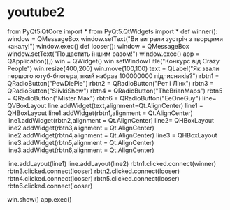 # youtube2
from PyQt5.QtCore import *
from PyQt5.QtWidgets import *
def winner():
    window = QMessageBox
    window.setText("Ви виграли зустріч з творцями каналу!")
    window.exec()
def looser():
    window = QMessageBox
    window.setText("Пощастить іншим разом!")
    window.exec()
app = QApplication([])
win = QWidget()
win.setWindowTitle("Конкурс від Crazy People")
win.resize(400,200)
win.move(100,100)
text = QLabel("Як звали першого ютуб-блогера, який набрав 100000000 підписників?")
rbtn1 = QRadioButton("PewDiePie")
rbtn2 = QRadioButton("Рет і Лінк")
rbtn3 = QRadioButton("SlivkiShow")
rbtn4 = QRadioButton("TheBrianMaps")
rbtn5 = QRadioButton("Mister Max")
rbtn6 = QRadioButton("EeOneGuy")
line= QVBoxLayout
line.addWidget(text,alignment=Qt.AlignCenter)
line1 = QHBoxLayout
line1.addWidget(rbtn1,alignment = Qt.AlignCenter)
line1.addWidget(rbtn2,alignment = Qt.AlignCenter)
line2= QHBoxLayout
line2.addWidget(rbtn3,alignment = Qt.AlignCenter)
line2.addWidget(rbtn4,alignment = Qt.AlignCenter)
line3 = QHBoxLayout
line3.addWidget(rbtn5,alignment = Qt.AlignCenter)
line3.addWidget(rbtn6,alignment = Qt.AlignCenter)

line.addLayout(line1)
line.addLayout(line2)
rbtn1.clicked.connect(winner)
rbtn3.clicked.connect(looser)
rbtn2.clicked.connect(looser)
rbtn4.clicked.connect(looser)
rbtn5.clicked.connect(looser)
rbtn6.clicked.connect(looser)



win.show()
app.exec()
